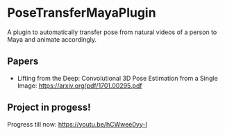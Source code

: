 # PoseTransferMayaPlugin
A plugin to automatically transfer pose from natural videos of a person to Maya and animate accordingly. 

## Papers

* Lifting from the Deep: Convolutional 3D Pose Estimation from a Single Image: https://arxiv.org/pdf/1701.00295.pdf

## Project in progess!

Progress till now: https://youtu.be/hCWwee0yy-I
